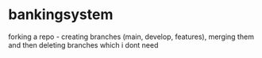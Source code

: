 # bankingsystem
forking a repo - creating branches (main, develop, features), merging them and then deleting branches which i dont need
